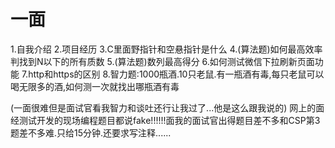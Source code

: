 # 一面
1.自我介绍
2.项目经历
3.C里面野指针和空悬指针是什么
4.(算法题)如何最高效率判找到N以下的所有质数
5.(算法题)数列最高得分
6.如何测试微信下拉刷新页面功能
7.http和https的区别
8.智力题:1000瓶酒.10只老鼠.有一瓶酒有毒,每只老鼠可以喝无限多的酒,如何测一次就找出哪瓶酒有毒

(一面很难但是面试官看我智力和谈吐还行让我过了...他是这么跟我说的)
网上的面经测试开发的现场编程题目都说fake!!!!!!面我的面试官出得题目差不多和CSP第3题差不多难.只给15分钟.还要求写注释......

